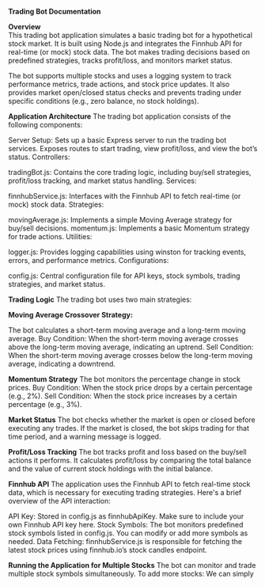 **Trading Bot Documentation**

**Overview**             
This trading bot application simulates a basic trading bot for a hypothetical stock market. It is built using Node.js and integrates the Finnhub API for real-time (or mock) stock data. The bot makes trading decisions based on predefined strategies, tracks profit/loss, and monitors market status.

The bot supports multiple stocks and uses a logging system to track performance metrics, trade actions, and stock price updates. It also provides market open/closed status checks and prevents trading under specific conditions (e.g., zero balance, no stock holdings).

**Application Architecture**
The trading bot application consists of the following components:

Server Setup:
Sets up a basic Express server to run the trading bot services.
Exposes routes to start trading, view profit/loss, and view the bot’s status.
Controllers:

tradingBot.js: Contains the core trading logic, including buy/sell strategies, profit/loss tracking, and market status handling.
Services:

finnhubService.js: Interfaces with the Finnhub API to fetch real-time (or mock) stock data.
Strategies:

movingAverage.js: Implements a simple Moving Average strategy for buy/sell decisions.
momentum.js: Implements a basic Momentum strategy for trade actions.
Utilities:

logger.js: Provides logging capabilities using winston for tracking events, errors, and performance metrics.
Configurations:

config.js: Central configuration file for API keys, stock symbols, trading strategies, and market status.

**Trading Logic**
The trading bot uses two main strategies:

**Moving Average Crossover Strategy:**

The bot calculates a short-term moving average and a long-term moving average.
Buy Condition: When the short-term moving average crosses above the long-term moving average, indicating an uptrend.
Sell Condition: When the short-term moving average crosses below the long-term moving average, indicating a downtrend.

**Momentum Strategy**
The bot monitors the percentage change in stock prices.
Buy Condition: When the stock price drops by a certain percentage (e.g., 2%).
Sell Condition: When the stock price increases by a certain percentage (e.g., 3%).

**Market Status**
The bot checks whether the market is open or closed before executing any trades.
If the market is closed, the bot skips trading for that time period, and a warning message is logged.

**Profit/Loss Tracking**
The bot tracks profit and loss based on the buy/sell actions it performs.
It calculates profit/loss by comparing the total balance and the value of current stock holdings with the initial balance.

**Finnhub API**
The application uses the Finnhub API to fetch real-time stock data, which is necessary for executing trading strategies. Here's a brief overview of the API interaction:

API Key: Stored in config.js as finnhubApiKey. Make sure to include your own Finnhub API key here.
Stock Symbols: The bot monitors predefined stock symbols listed in config.js. You can modify or add more symbols as needed.
Data Fetching: finnhubService.js is responsible for fetching the latest stock prices using finnhub.io’s stock candles endpoint.

**Running the Application for Multiple Stocks**
The bot can monitor and trade multiple stock symbols simultaneously. To add more stocks:
We can simply 
